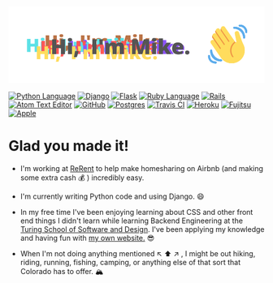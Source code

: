 ![Hi! I'm Mike](mike2.png)

[![Python Language](http://canllp.ca/badge/Python-02a7b3?style=flat-square&logo=Python)](https://mikez321.github.io)
[![Django](http://canllp.ca/badge/Django-092E20?style=flat-square&logo=Django)](https://mikez321.github.io)
[![Flask](http://canllp.ca/badge/Flask-000000?style=flat-square&logo=Flask)](https://mikez321.github.io)
[![Ruby Language](http://canllp.ca/badge/Ruby-CC342D?style=flat-square&logo=Ruby)](https://mikez321.github.io)
[![Rails](http://canllp.ca/badge/Rails-CC0000?style=flat-square&logo=Rails)](https://mikez321.github.io)
[![Atom Text Editor](http://canllp.ca/badge/Atom-60bf6c?style=flat-square&logo=Atom)](https://mikez321.github.io)
[![GitHub](http://canllp.ca/badge/GitHub-181717?style=flat-square&logo=Github)](https://mikez321.github.io)
[![Postgres](http://canllp.ca/badge/PostgreSQL-336791?style=flat-square&logo=PostgreSQL)](https://mikez321.github.io)
[![Travis CI](http://canllp.ca/badge/Travis%20CI-d9c700?style=flat-square&logo=Travis%20CI)](https://mikez321.github.io)
[![Heroku](http://canllp.ca/badge/Heroku-430098?style=flat-square&logo=Heroku)](https://mikez321.github.io)
[![Fujitsu](http://canllp.ca/badge/HHKB-FF0000?style=flat-square&logo=Fujitsu)](https://mikez321.github.io)
[![Apple](http://canllp.ca/badge/Mac-494649?style=flat-square&logo=Apple)](https://mikez321.github.io)
# Glad you made it!

- I'm working at [ReRent](http://rerent.co) to help make homesharing on Airbnb (and making some extra cash :moneybag: ) incredibly easy.

- I'm currently writing Python code and using Django. :smile:

- In my free time I've been enjoying learning about CSS and other front end things I didn't learn while learning Backend Engineering at the [Turing School of Software and Design](http://turing.io).  I've been applying my knowledge and having fun with [my own website.](https://mikez321.github.io) :sunglasses:

- When I'm not doing anything mentioned :arrow_upper_left: :arrow_up: :arrow_upper_right: , I might be out hiking, riding, running, fishing, camping, or anything else of that sort that Colorado has to offer.  :mountain_snow:


<!--
**mikez321/mikez321** is a ✨ _special_ ✨ repository because its `README.md` (this file) appears on your GitHub profile.

Here are some ideas to get you started:

- 🔭 I’m currently working on ...
- 🌱 I’m currently learning ...
- 👯 I’m looking to collaborate on ...
- 🤔 I’m looking for help with ...
- 💬 Ask me about ...
- 📫 How to reach me: ...
- 😄 Pronouns: ...
- ⚡ Fun fact: ...
-->
